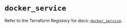 # `docker_service`

Refer to the Terraform Registory for docs: [`docker_service`](https://registry.terraform.io/providers/kreuzwerker/docker/3.0.2/docs/resources/service).
